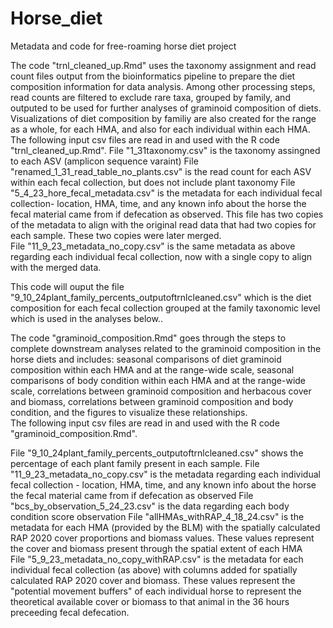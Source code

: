 # Horse_diet
Metadata and code for free-roaming horse diet project

The code "trnl_cleaned_up.Rmd" uses the taxonomy assignment and read count files output from the bioinformatics pipeline to prepare the diet composition information for data analysis. Among other processing steps, read counts are filtered to exclude rare taxa, grouped by family, and outputed to be used for further analyses of graminoid composition of diets. Visualizations of diet composition by familiy are also created for the range as a whole, for each HMA, and also for each individual within each HMA. 
The following input csv files are read in and used with the R code "trnl_cleaned_up.Rmd".
File "1_31taxonomy.csv" is the taxonomy assingned to each ASV (amplicon sequence varaint)
File "renamed_1_31_read_table_no_plants.csv" is the read count for each ASV within each fecal collection, but does not include plant taxonomy
File "5_4_23_hore_fecal_metadata.csv" is the metadata for each individual fecal collection- location, HMA, time, and any known info about the horse the fecal material came from if defecation as observed.  This file has two copies of the metadata to align with the original read data that had two copies for each sample. These two copies were later merged.  
File "11_9_23_metadata_no_copy.csv" is the same metadata as above regarding each individual fecal collection, now with a single copy to align with the merged data. 

This code will ouput the file "9_10_24plant_family_percents_outputoftrnlcleaned.csv" which is the diet composition for each fecal collection grouped at the family taxonomic level which is used in the analyses below..




The code "graminoid_composition.Rmd" goes through the steps to complete downstream analyses related to the graminoid composition in the horse diets and includes: seasonal comparisons of diet graminoid composition within each HMA and at the range-wide scale, seasonal comparisons of body condition within each HMA and at the range-wide scale, correlations between graminoid composition and herbacous cover and biomass, correlations between graminoid composition and body condition, and the figures to visualize these relationships.   
The following input csv files are read in and used with the R code "graminoid_composition.Rmd". 

File "9_10_24plant_family_percents_outputoftrnlcleaned.csv" shows the percentage of each plant family present in each sample. 
File "11_9_23_metadata_no_copy.csv" is the metadata regarding each individual fecal collection - location, HMA, time, and any known info about the horse the fecal material came from if defecation as observed
File "bcs_by_observation_5_24_23.csv" is the data regarding each body condition score observation
File "allHMAs_withRAP_4_18_24.csv" is the metadata for each HMA (provided by the BLM) with the spatially calculated RAP 2020 cover proportions and biomass values. These values represent the cover and biomass present through the spatial extent of each HMA  
File "5_9_23_metadata_no_copy_withRAP.csv" is the metadata for each individual fecal collection (as above) with columns added for spatially calculated RAP 2020 cover and biomass. These values represent the "potential movement buffers" of each individual horse to represent the theoretical available cover or biomass to that animal in the 36 hours preceeding fecal defecation.  

  
